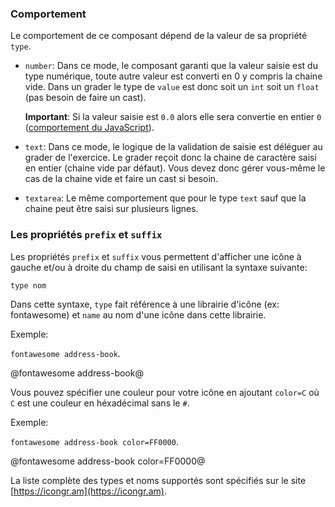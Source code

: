 ### Comportement

Le comportement de ce composant dépend de la valeur de sa propriété `type`.

* `number`:
  Dans ce mode, le composant garanti que la valeur saisie est du type numérique,
  toute autre valeur est converti en 0 y compris la chaine vide.
  Dans un grader le type de `value` est donc soit un `int` soit un `float` (pas besoin de faire un cast).

  **Important**:
  Si la valeur saisie est `0.0` alors elle sera convertie en entier `0` ([comportement du JavaScript](https://stackoverflow.com/a/41304142)).

* `text`:
  Dans ce mode, le logique de la validation de saisie est déléguer au grader de l'exercice.
  Le grader reçoit donc la chaine de caractère saisi en entier (chaine vide par défaut).
  Vous devez donc gérer vous-même le cas de la chaine vide et faire un cast si besoin.

* `textarea`: Le même comportement que pour le type `text` sauf que la chaine peut être saisi sur plusieurs lignes.

### Les propriétés `prefix` et `suffix`

Les propriétés `prefix` et `suffix` vous permettent d'afficher une icône à gauche et/ou à droite
du champ de saisi en utilisant la syntaxe suivante:

`type nom`

Dans cette syntaxe, `type` fait référence à une librairie d'icône (ex: fontawesome) et `name` au nom d'une icône dans cette librairie.

Exemple:

`fontawesome address-book`.

@fontawesome address-book@

Vous pouvez spécifier une couleur pour votre icône en ajoutant `color=C` où `C` est une couleur en héxadécimal sans le `#`.

Exemple:

`fontawesome address-book color=FF0000`.

@fontawesome address-book color=FF0000@

La liste complète des types et noms supportés sont spécifiés sur le site [https://icongr.am](https://icongr.am).
